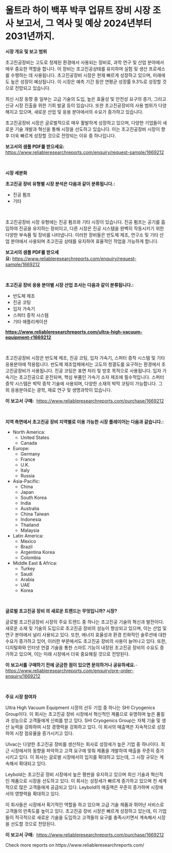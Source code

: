 <p><h1>울트라 하이 백푸 박쿠 업뮤트 장비 시장 조사 보고서, 그 역사 및 예상 2024년부터 2031년까지.</h1></p><p><strong>시장 개요 및 보고 범위</strong></p>
<p><p>초고진공장비는 고도로 정제된 환경에서 사용되는 장비로, 과학 연구 및 산업 분야에서 매우 중요한 역할을 합니다. 이 장비는 초고진공상태를 유지하며 실험 및 생산 프로세스를 수행하는 데 사용됩니다. 초고진공장비 시장은 현재 빠르게 성장하고 있으며, 미래에도 높은 성장이 예상됩니다. 이 시장은 예측 기간 동안 연평균 성장률 9.3%로 성장할 것으로 전망되고 있습니다.</p><p>최신 시장 동향 중 일부는 고급 기술의 도입, 높은 효율성 및 안전성 요구의 증가, 그리고 신규 시장 진출을 위한 기회 발굴 등이 있습니다. 또한 초고진공장비의 사용 범위가 다양해지고 있으며, 새로운 산업 및 응용 분야에서의 수요가 증가하고 있습니다.</p><p>초고진공장비 시장은 글로벌적으로 매우 활발하게 성장하고 있으며, 다양한 기업들이 새로운 기술 개발과 혁신을 통해 시장을 선도하고 있습니다. 이는 초고진공장비 시장이 향후 더욱 빠르게 성장할 것으로 전망되는 이유 중 하나입니다.</p></p>
<p><strong>보고서의 샘플 PDF를 받으세요:</strong> <a href="https://www.reliableresearchreports.com/enquiry/request-sample/1669212">https://www.reliableresearchreports.com/enquiry/request-sample/1669212</a></p>
<p>&nbsp;</p>
<p><strong>시장 세분화</strong></p>
<p><strong>초고진공 장비 유형별 시장 분석은 다음과 같이 분류됩니다.:</strong></p>
<p><ul><li>진공 펌프</li><li>기타</li></ul></p>
<p>&nbsp;</p>
<p><p>초고진공장비 시장 유형에는 진공 펌프와 기타 시장이 있습니다. 진공 펌프는 공기를 흡입하여 진공을 유지하는 장비이고, 다른 시장은 진공 시스템을 완벽히 작동시키기 위한 다양한 부속품 및 장비를 나타냅니다. 이러한 장비들은 반도체 제조, 연구소 및 기타 산업 분야에서 사용되며 초고진공 상태를 유지하여 효율적인 작업을 가능하게 합니다.</p></p>
<p><strong>보고서의 샘플 PDF를 받으세요:</strong>&nbsp;<a href="https://www.reliableresearchreports.com/enquiry/request-sample/1669212">https://www.reliableresearchreports.com/enquiry/request-sample/1669212</a></p>
<p>&nbsp;</p>
<p><strong> 초고진공 장비 응용 분야별 시장 산업 조사는 다음과 같이 분류됩니다.:</strong></p>
<p><ul><li>반도체 제조</li><li>진공 코팅</li><li>입자 가속기</li><li>스퍼터 증착 시스템</li><li>기타 애플리케이션</li></ul></p>
<p><strong><a href="https://www.reliableresearchreports.com/ultra-high-vacuum-equipment-r1669212">https://www.reliableresearchreports.com/ultra-high-vacuum-equipment-r1669212</a></strong></p>
<p>&nbsp;</p>
<p><p>초고진공장비 시장은 반도체 제조, 진공 코팅, 입자 가속기, 스퍼터 증착 시스템 및 기타 응용분야에 적용됩니다. 반도체 제조업체에서는 고도의 청결도를 요구하는 환경에서 초고진공장비가 사용됩니다. 진공 코팅은 표면 처리 및 방호 목적으로 사용됩니다. 입자 가속기는 초고진공으로 운전되며, 핵심 부품인 가속기 소자 제조에 필수적입니다. 스퍼터 증착 시스템은 박막 증착 기술에 사용되며, 다양한 소재의 박막 코팅이 가능합니다. 그 외 응용분야로는 광학, 재료 연구 및 생명과학이 있습니다.</p></p>
<p><strong>이 보고서 구매:</strong>&nbsp; <a href="https://www.reliableresearchreports.com/purchase/1669212">https://www.reliableresearchreports.com/purchase/1669212</a></p>
<p>&nbsp;</p>
<p><strong>지역 측면에서 초고진공 장비 지역별로 이용 가능한 시장 플레이어는 다음과 같습니다.:</strong></p>
<p><ul>
    <li>
        North America:
        <ul>
            <li>United States</li>
            <li>Canada</li>
        </ul>
    </li>
    <li>
        Europe:
        <ul>
            <li>Germany</li>
            <li>France</li>
            <li>U.K.</li>
            <li>Italy</li>
            <li>Russia</li>
        </ul>
    </li>
    <li>
        Asia-Pacific:
        <ul>
            <li>China</li>
            <li>Japan</li>
            <li>South Korea</li>
            <li>India</li>
            <li>Australia</li>
            <li>China Taiwan</li>
            <li>Indonesia</li>
            <li>Thailand</li>
            <li>Malaysia</li>
        </ul>
    </li>
    <li>
        Latin America:
        <ul>
            <li>Mexico</li>
            <li>Brazil</li>
            <li>Argentina Korea</li>
            <li>Colombia</li>
        </ul>
    </li>
    <li>
        Middle East & Africa:
        <ul>
            <li>Turkey</li>
            <li>Saudi</li>
            <li>Arabia</li>
            <li>UAE</li>
            <li>Korea</li>
        </ul>
    </li>
    </ul></p>
<p>&nbsp;</p>
<p><strong>글로벌 초고진공 장비 의 새로운 트렌드는 무엇입니까? 시장?</strong></p>
<p><p>글로벌 초고진공장비 시장의 주요 트렌드 중 하나는 초고진공 기술의 혁신과 발전이다. 새로운 소재 및 기술의 도입으로 초고진공 장비의 성능이 향상되고 있으며, 이는 산업 및 연구 분야에서 널리 사용되고 있다. 또한, 에너지 효율성과 환경 친화적인 솔루션에 대한 수요가 증가하고 있어, 이러한 부문에서도 초고진공 장비의 사용이 늘어나고 있다. 또한, 디지털화와 인터넷 연결 기술을 통한 스마트 기능이 내장된 초고진공 장비의 수요도 증가하고 있으며, 이는 미래 시장에서 더욱 중요해질 것으로 전망된다.</p></p>
<p><strong>이 보고서를 구매하기 전에 궁금한 점이 있으면 문의하거나 공유하세요.</strong>- <a href="https://www.reliableresearchreports.com/enquiry/pre-order-enquiry/1669212">https://www.reliableresearchreports.com/enquiry/pre-order-enquiry/1669212</a></p>
<p>&nbsp;</p>
<p><strong>주요 시장 참여자</strong></p>
<p><p>Ultra High Vacuum Equipment 시장의 선두 기업 중 하나는 SHI Cryogenics Group이다. 이 회사는 초고진공 장비 시장에서 혁신적인 제품으로 유명하며 높은 품질과 성능으로 고객들에게 신뢰를 받고 있다. SHI Cryogenics Group는 자체 기술 및 생산 능력을 강화하여 시장 경쟁력을 강화하고 있다. 이 회사의 매출액은 지속적으로 성장하여 시장 점유율을 증가시키고 있다.</p><p>Ulvac는 다양한 초고진공 장비를 생산하는 회사로 성장세가 높은 기업 중 하나이다. 최근 시장에서의 동향을 파악하고 고객 요구에 맞춰 제품을 개발하여 매출을 꾸준히 증가시키고 있다. 이 회사는 글로벌 시장에서의 입지를 확대하고 있는데, 그 시장 규모는 계속해서 확대되고 있다.</p><p>Leybold는 초고진공 장비 시장에서 높은 평판을 유지하고 있으며 최신 기술과 혁신적인 제품으로 시장을 선도하고 있다. 이 회사는 성장세가 빠르게 증가하고 있으며 전 세계적으로 많은 고객들에게 공급되고 있다. Leybold의 매출액은 꾸준히 증가하며 시장에서의 영향력을 확대하고 있다.</p><p>이 회사들은 시장에서 획기적인 역할을 하고 있으며 고급 기술 제품과 뛰어난 서비스로 고객들의 만족도를 높이고 있다. 초고진공 장비 시장은 빠르게 성장하고 있는데, 이 기업들이 적극적으로 새로운 기술을 도입하고 고객들의 요구를 충족시키면서 계속해서 시장을 선도할 것으로 전망된다.</p></p>
<p><strong>이 보고서 구매:</strong>&nbsp;&nbsp;<a href="https://www.reliableresearchreports.com/purchase/1669212">https://www.reliableresearchreports.com/purchase/1669212</a></p>
<p>Check more reports on https://www.reliableresearchreports.com/</p>